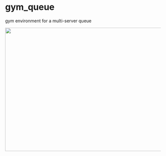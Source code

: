# gym_queue
gym environment for a multi-server queue

<img src="https://raw.githubusercontent.com/majidraeis/Figs/master/queue_demo.gif" width="600" height="400" />
